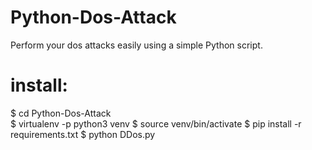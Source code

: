 # Python-Dos-Attack
Perform your dos attacks easily using a simple Python script.


# install: 

$ cd Python-Dos-Attack                                                                                                                                                
$ virtualenv -p python3 venv
$ source venv/bin/activate
$ pip install -r requirements.txt
$ python DDos.py

